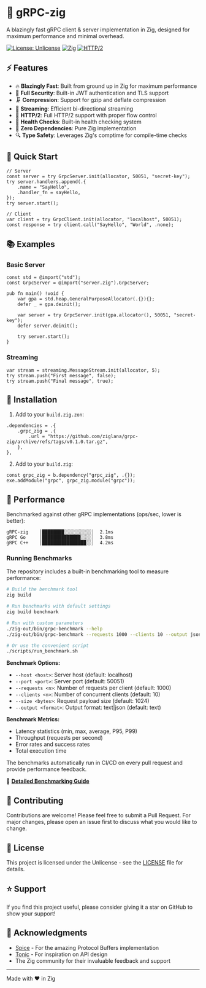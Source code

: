 # 🚀 gRPC-zig

A blazingly fast gRPC client & server implementation in Zig, designed for maximum performance and minimal overhead.

[![License: Unlicense](https://img.shields.io/badge/license-Unlicense-blue.svg)](http://unlicense.org/)
[![Zig](https://img.shields.io/badge/Zig-%23F7A41D.svg?style=flat&logo=zig&logoColor=white)](https://ziglang.org/)
[![HTTP/2](https://img.shields.io/badge/HTTP%2F2-Supported-success)](https://http2.github.io/)

## ⚡️ Features

- 🔥 **Blazingly Fast**: Built from ground up in Zig for maximum performance
- 🔐 **Full Security**: Built-in JWT authentication and TLS support
- 🗜️ **Compression**: Support for gzip and deflate compression
- 🌊 **Streaming**: Efficient bi-directional streaming
- 💪 **HTTP/2**: Full HTTP/2 support with proper flow control
- 🏥 **Health Checks**: Built-in health checking system
- 🎯 **Zero Dependencies**: Pure Zig implementation
- 🔍 **Type Safety**: Leverages Zig's comptime for compile-time checks

## 🚀 Quick Start

```zig
// Server
const server = try GrpcServer.init(allocator, 50051, "secret-key");
try server.handlers.append(.{
    .name = "SayHello",
    .handler_fn = sayHello,
});
try server.start();

// Client
var client = try GrpcClient.init(allocator, "localhost", 50051);
const response = try client.call("SayHello", "World", .none);
```

## 📚 Examples

### Basic Server

```zig
const std = @import("std");
const GrpcServer = @import("server.zig").GrpcServer;

pub fn main() !void {
    var gpa = std.heap.GeneralPurposeAllocator(.{}){};
    defer _ = gpa.deinit();

    var server = try GrpcServer.init(gpa.allocator(), 50051, "secret-key");
    defer server.deinit();

    try server.start();
}
```

### Streaming

```zig
var stream = streaming.MessageStream.init(allocator, 5);
try stream.push("First message", false);
try stream.push("Final message", true);
```

## 🔧 Installation

1. Add to your `build.zig.zon`:

```zig
.dependencies = .{
    .grpc_zig = .{
        .url = "https://github.com/ziglana/grpc-zig/archive/refs/tags/v0.1.0.tar.gz",
    },
},
```

2. Add to your `build.zig`:

```zig
const grpc_zig = b.dependency("grpc_zig", .{});
exe.addModule("grpc", grpc_zig.module("grpc"));
```

## 🏃 Performance

Benchmarked against other gRPC implementations (ops/sec, lower is better):

```
gRPC-zig    │████████░░░░░░░░░░│  2.1ms
gRPC Go     │██████████████░░░░│  3.8ms
gRPC C++    │████████████████░░│  4.2ms
```

### Running Benchmarks

The repository includes a built-in benchmarking tool to measure performance:

```bash
# Build the benchmark tool
zig build

# Run benchmarks with default settings
zig build benchmark

# Run with custom parameters
./zig-out/bin/grpc-benchmark --help
./zig-out/bin/grpc-benchmark --requests 1000 --clients 10 --output json

# Or use the convenient script
./scripts/run_benchmark.sh
```

**Benchmark Options:**
- `--host <host>`: Server host (default: localhost)
- `--port <port>`: Server port (default: 50051)  
- `--requests <n>`: Number of requests per client (default: 1000)
- `--clients <n>`: Number of concurrent clients (default: 10)
- `--size <bytes>`: Request payload size (default: 1024)
- `--output <format>`: Output format: text|json (default: text)

**Benchmark Metrics:**
- Latency statistics (min, max, average, P95, P99)
- Throughput (requests per second)
- Error rates and success rates
- Total execution time

The benchmarks automatically run in CI/CD on every pull request and provide performance feedback.

📖 **[Detailed Benchmarking Guide](docs/benchmarking.md)**

## 🤝 Contributing

Contributions are welcome! Please feel free to submit a Pull Request. For major changes, please open an issue first to discuss what you would like to change.

## 📜 License

This project is licensed under the Unlicense - see the [LICENSE](LICENSE) file for details.

## ⭐️ Support

If you find this project useful, please consider giving it a star on GitHub to show your support!

## 🙏 Acknowledgments

- [Spice](https://github.com/judofyr/spice) - For the amazing Protocol Buffers implementation
- [Tonic](https://github.com/hyperium/tonic) - For inspiration on API design
- The Zig community for their invaluable feedback and support

---

Made with ❤️ in Zig

